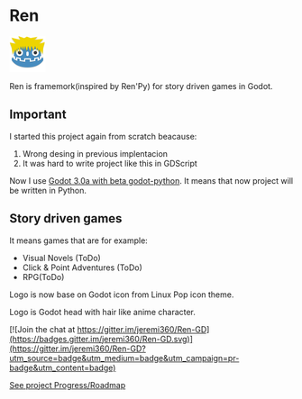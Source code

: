 # Ren

![Logo](window_icon.png)

Ren is framemork(inspired by Ren'Py) for story driven games in Godot.

## Important

I started this project again from scratch beacause:

 1. Wrong desing in previous implentacion
 1. It was hard to write project like this in GDScript

Now I use [Godot 3.0a with beta godot-python](https://github.com/touilleMan/godot-python).
It means that now project will be written in Python.

## Story driven games

It means games that are for example:

- Visual Novels (ToDo)
- Click & Point Adventures (ToDo)
- RPG(ToDo)

Logo is now base on Godot icon from Linux Pop icon theme.</p> Logo is Godot head with hair like anime character.

[![Join the chat at https://gitter.im/jeremi360/Ren-GD](https://badges.gitter.im/jeremi360/Ren-GD.svg)](https://gitter.im/jeremi360/Ren-GD?utm_source=badge&utm_medium=badge&utm_campaign=pr-badge&utm_content=badge)

[See project Progress/Roadmap](https://trello.com/b/DvOLN3Rb/ren)